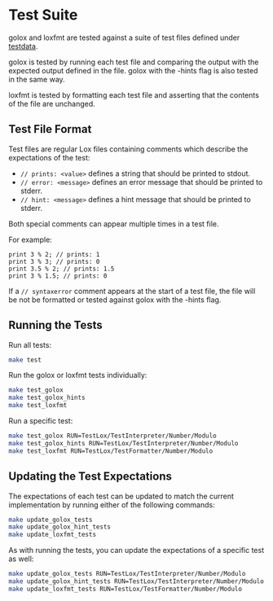 # Test Suite

golox and loxfmt are tested against a suite of test files defined under [testdata](testdata).

golox is tested by running each test file and comparing the output with the expected output defined
in the file. golox with the -hints flag is also tested in the same way.

loxfmt is tested by formatting each test file and asserting that the contents of the file are
unchanged.

## Test File Format

Test files are regular Lox files containing comments which describe the expectations of the test:

- `// prints: <value>` defines a string that should be printed to stdout.
- `// error: <message>` defines an error message that should be printed to stderr.
- `// hint: <message>` defines a hint message that should be printed to stderr.

Both special comments can appear multiple times in a test file.

For example:

```lox
print 3 % 2; // prints: 1
print 3 % 3; // prints: 0
print 3.5 % 2; // prints: 1.5
print 3 % 1.5; // prints: 0
```

If a `// syntaxerror` comment appears at the start of a test file, the file will be not be formatted
or tested against golox with the -hints flag.

## Running the Tests

Run all tests:

```sh
make test
```

Run the golox or loxfmt tests individually:

```sh
make test_golox
make test_golox_hints
make test_loxfmt
```

Run a specific test:

```sh
make test_golox RUN=TestLox/TestInterpreter/Number/Modulo
make test_golox_hints RUN=TestLox/TestInterpreter/Number/Modulo
make test_loxfmt RUN=TestLox/TestFormatter/Number/Modulo
```

## Updating the Test Expectations

The expectations of each test can be updated to match the current implementation by running either
of the following commands:

```sh
make update_golox_tests
make update_golox_hint_tests
make update_loxfmt_tests
```

As with running the tests, you can update the expectations of a specific test as well:

```sh
make update_golox_tests RUN=TestLox/TestInterpreter/Number/Modulo
make update_golox_hint_tests RUN=TestLox/TestInterpreter/Number/Modulo
make update_loxfmt_tests RUN=TestLox/TestFormatter/Number/Modulo
```
